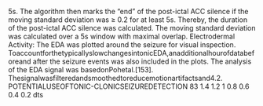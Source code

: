 5s. The algorithm then marks the “end” of the post-ictal ACC silence if the moving standard
deviation was ≥ 0.2 for at least 5s. Thereby, the duration of the post-ictal ACC silence was
calculated. The moving standard deviation was calculated over a 5s window with maximal
overlap.
Electrodermal Activity: The EDA was plotted around the seizure for visual inspection.
ToaccountforthetypicallyslowchangesintonicEDA,anadditionalhourofdatabeforeand
after the seizure events was also included in the plots. The analysis of the EDA signal was
basedonPohetal.[153]. Thesignalwasfilteredandsmoothedtoreducemotionartifactsand4.2. POTENTIALUSEOFTONIC-CLONICSEIZUREDETECTION 83
1.4
1.2
1
0.8
0.6
0.4
0.2
dts